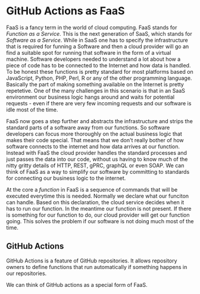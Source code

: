 # GitHub Actions as FaaS 

FaaS is a fancy term in the world of cloud computing. FaaS stands for *Function as a Service*. This is the next generation of SaaS, which stands for *Software as a Service*. While in SaaS one has to specify the infrastructure that is required for funning a Software and then a cloud provider will go an find a suitable spot for running that software in the form of a virtual machine. Software developers needed to understand a lot about how a piece of code has to be connected to the Internet and how data is handled. To be honest these functions is pretty standard for most platforms based on JavaScript, Python, PHP, Perl, R or any of the other programming language. Basically the part of making something available on the Internet is pretty repetetive. One of the many challenges in this scenario is that in an SaaS environment our business logic hangs around and waits for potential requests - even if there are very few incoming requests and our software is idle most of the time. 

FaaS now goes a step further and abstracts the infrastructure and strips the standard parts of a software away from our functions. So software developers can focus more thoroughly on the actual business logic that makes their code special. That means that we don't really bother of how software connects to the internet and how data arrives at our function. Instead with FaaS the cloud provider handles the standard processes and just passes the data into our code, without us having to know much of the nitty gritty details of HTTP, REST, gPRC, graphQL or even SOAP. We can think of FaaS as a way to simplify our software by committing to standards for connecting our business logic to the internet.

At the core a *function* in FaaS is a sequence of commands that will be executed everytime this is needed. Normally we declare what our funciton can handle. Based on this declaration, the cloud service decides when it has to run our function. In the meantime our function is not present. If there is something for our function to do, our cloud provider will get our function going. This solves the problem if our software is not doing much most of the time.

## GitHub Actions

GitHub Actions is a feature of GitHub repositories. It allows repository owners to define functions that run automatically if something happens in our repositories.

We can think of GitHub actions as a special form of FaaS. 
